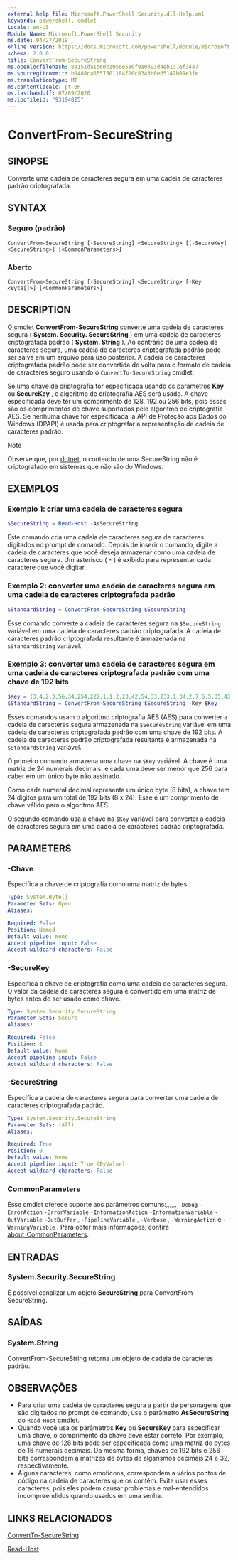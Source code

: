 ```yaml
---
external help file: Microsoft.PowerShell.Security.dll-Help.xml
keywords: powershell, cmdlet
Locale: en-US
Module Name: Microsoft.PowerShell.Security
ms.date: 04/27/2019
online version: https://docs.microsoft.com/powershell/module/microsoft.powershell.security/convertfrom-securestring?view=powershell-6&WT.mc_id=ps-gethelp
schema: 2.0.0
title: ConvertFrom-SecureString
ms.openlocfilehash: 8a151da1b60b1956e580f9a0393d4eb137ef3447
ms.sourcegitcommit: b0488ca6557501184f20c8343b0ed5147b09e3fe
ms.translationtype: MT
ms.contentlocale: pt-BR
ms.lasthandoff: 07/09/2020
ms.locfileid: "93194825"
---
```

# ConvertFrom-SecureString

## SINOPSE
Converte uma cadeia de caracteres segura em uma cadeia de caracteres padrão criptografada.

## SYNTAX

### Seguro (padrão)

```
ConvertFrom-SecureString [-SecureString] <SecureString> [[-SecureKey] <SecureString>] [<CommonParameters>]
```

### Aberto

```
ConvertFrom-SecureString [-SecureString] <SecureString> [-Key <Byte[]>] [<CommonParameters>]
```

## DESCRIPTION

O cmdlet **ConvertFrom-SecureString** converte uma cadeia de caracteres segura ( **System. Security. SecureString** ) em uma cadeia de caracteres criptografada padrão ( **System. String** ). Ao contrário de uma cadeia de caracteres segura, uma cadeia de caracteres criptografada padrão pode ser salva em um arquivo para uso posterior. A cadeia de caracteres criptografada padrão pode ser convertida de volta para o formato de cadeia de caracteres seguro usando o `ConvertTo-SecureString` cmdlet.

Se uma chave de criptografia for especificada usando os parâmetros **Key** ou **SecureKey** , o algoritmo de criptografia AES será usado. A chave especificada deve ter um comprimento de 128, 192 ou 256 bits, pois esses são os comprimentos de chave suportados pelo algoritmo de criptografia AES. Se nenhuma chave for especificada, a API de Proteção aos Dados do Windows (DPAPI) é usada para criptografar a representação de cadeia de caracteres padrão.

> [!NOTE]
> Observe que, por [dotnet](/dotnet/api/system.security.securestring?view=netcore-2.1#remarks), o conteúdo de uma SecureString não é criptografado em sistemas que não são do Windows.

## EXEMPLOS

### Exemplo 1: criar uma cadeia de caracteres segura

```powershell
$SecureString = Read-Host -AsSecureString
```

Este comando cria uma cadeia de caracteres segura de caracteres digitados no prompt de comando. Depois de inserir o comando, digite a cadeia de caracteres que você deseja armazenar como uma cadeia de caracteres segura. Um asterisco ( `*` ) é exibido para representar cada caractere que você digitar.

### Exemplo 2: converter uma cadeia de caracteres segura em uma cadeia de caracteres criptografada padrão

```powershell
$StandardString = ConvertFrom-SecureString $SecureString
```

Esse comando converte a cadeia de caracteres segura na `$SecureString` variável em uma cadeia de caracteres padrão criptografada. A cadeia de caracteres padrão criptografada resultante é armazenada na `$StandardString` variável.

### Exemplo 3: converter uma cadeia de caracteres segura em uma cadeia de caracteres criptografada padrão com uma chave de 192 bits

```powershell
$Key = (3,4,2,3,56,34,254,222,1,1,2,23,42,54,33,233,1,34,2,7,6,5,35,43)
$StandardString = ConvertFrom-SecureString $SecureString -Key $Key
```

Esses comandos usam o algoritmo criptografia AES (AES) para converter a cadeia de caracteres segura armazenada na `$SecureString` variável em uma cadeia de caracteres criptografada padrão com uma chave de 192 bits. A cadeia de caracteres padrão criptografada resultante é armazenada na `$StandardString` variável.

O primeiro comando armazena uma chave na `$Key` variável. A chave é uma matriz de 24 numerais decimais, e cada uma deve ser menor que 256 para caber em um único byte não assinado.

Como cada numeral decimal representa um único byte (8 bits), a chave tem 24 dígitos para um total de 192 bits (8 x 24). Esse é um comprimento de chave válido para o algoritmo AES.

O segundo comando usa a chave na `$Key` variável para converter a cadeia de caracteres segura em uma cadeia de caracteres padrão criptografada.

## PARAMETERS

### -Chave

Especifica a chave de criptografia como uma matriz de bytes.

```yaml
Type: System.Byte[]
Parameter Sets: Open
Aliases:

Required: False
Position: Named
Default value: None
Accept pipeline input: False
Accept wildcard characters: False
```

### -SecureKey

Especifica a chave de criptografia como uma cadeia de caracteres segura. O valor da cadeia de caracteres segura é convertido em uma matriz de bytes antes de ser usado como chave.

```yaml
Type: System.Security.SecureString
Parameter Sets: Secure
Aliases:

Required: False
Position: 1
Default value: None
Accept pipeline input: False
Accept wildcard characters: False
```

### -SecureString

Especifica a cadeia de caracteres segura para converter uma cadeia de caracteres criptografada padrão.

```yaml
Type: System.Security.SecureString
Parameter Sets: (All)
Aliases:

Required: True
Position: 0
Default value: None
Accept pipeline input: True (ByValue)
Accept wildcard characters: False
```

### CommonParameters

Esse cmdlet oferece suporte aos parâmetros comuns:,,,,,, `-Debug` `-ErrorAction` `-ErrorVariable` `-InformationAction` `-InformationVariable` `-OutVariable` `-OutBuffer` , `-PipelineVariable` , `-Verbose` , `-WarningAction` e `-WarningVariable` .
Para obter mais informações, confira [about_CommonParameters](https://go.microsoft.com/fwlink/?LinkID=113216).

## ENTRADAS

### System.Security.SecureString

É possível canalizar um objeto **SecureString** para ConvertFrom-SecureString.

## SAÍDAS

### System.String

ConvertFrom-SecureString retorna um objeto de cadeia de caracteres padrão.

## OBSERVAÇÕES

- Para criar uma cadeia de caracteres segura a partir de personagens que são digitados no prompt de comando, use o parâmetro **AsSecureString** do `Read-Host` cmdlet.
- Quando você usa os parâmetros **Key** ou **SecureKey** para especificar uma chave, o comprimento da chave deve estar correto. Por exemplo, uma chave de 128 bits pode ser especificada como uma matriz de bytes de 16 numerais decimais.
  Da mesma forma, chaves de 192 bits e 256 bits correspondem a matrizes de bytes de algarismos decimais 24 e 32, respectivamente.
- Alguns caracteres, como emoticons, correspondem a vários pontos de código na cadeia de caracteres que os contém. Evite usar esses caracteres, pois eles podem causar problemas e mal-entendidos incompreendidos quando usados em uma senha.

## LINKS RELACIONADOS

[ConvertTo-SecureString](ConvertTo-SecureString.md)

[Read-Host](../Microsoft.PowerShell.Utility/Read-Host.md)
